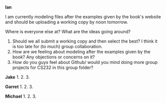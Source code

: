 **Ian**

I am currently modeling files after the examples given by the book's website and should be uploading a working copy by noon tomorrow.


Where is everyone else at? What are the ideas going around?
1. Should we all submit a working copy and then select the best? I think it is too late for (to much) group collaboration.
2. How are we feeling about modeling after the examples given by the book? Any objections or concerns on it?
3. How do you guys feel about Github/ would you mind doing more group projects for CS232 in this group folder?


**Jake**
1.
2.
3.

**Garret**
1.
2.
3.

**Michael**
1.
2.
3.
